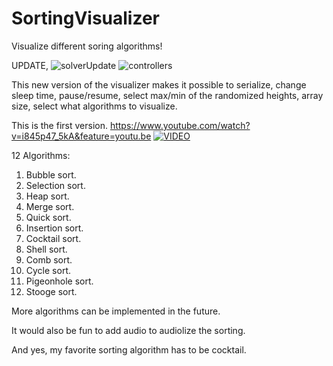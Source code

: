 # SortingVisualizer
Visualize different soring algorithms!

UPDATE,
![solverUpdate](https://user-images.githubusercontent.com/60555651/96523134-3be0e480-1275-11eb-94cd-5c7af08d86ce.PNG)
![controllers](https://user-images.githubusercontent.com/60555651/96523142-40a59880-1275-11eb-8acd-284f171a0ff5.PNG)

This new version of the visualizer makes it possible to serialize, change sleep time, pause/resume, select max/min of the randomized heights, array size, select what algorithms to visualize.

This is the first version.
https://www.youtube.com/watch?v=i845p47_5kA&feature=youtu.be
[![VIDEO](https://user-images.githubusercontent.com/60555651/88487454-8eb44400-cf85-11ea-87e5-462f930cf6e4.PNG)](https://www.youtube.com/watch?v=i845p47_5kA&feature=youtu.be)

12 Algorithms:
1. Bubble sort.
2. Selection sort.
3. Heap sort.
4. Merge sort.
5. Quick sort.
6. Insertion sort.
7. Cocktail sort.
8. Shell sort.
9. Comb sort.
10. Cycle sort.
11. Pigeonhole sort.
12. Stooge sort.

More algorithms can be implemented in the future.

It would also be fun to add audio to audiolize the sorting. 

And yes, my favorite sorting algorithm has to be cocktail.
